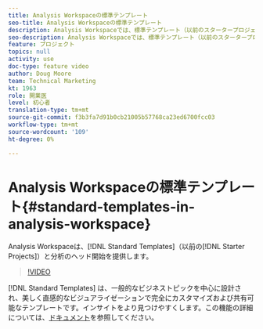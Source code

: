 ```yaml
---
title: Analysis Workspaceの標準テンプレート
seo-title: Analysis Workspaceの標準テンプレート
description: Analysis Workspaceでは、標準テンプレート（以前のスタータープロジェクト）を使用して、分析に関する主な開始を提供しています。
seo-description: Analysis Workspaceでは、標準テンプレート（以前のスタータープロジェクト）を使用して、分析に関する主な開始を提供しています。
feature: プロジェクト
topics: null
activity: use
doc-type: feature video
author: Doug Moore
team: Technical Marketing
kt: 1963
role: 開業医
level: 初心者
translation-type: tm+mt
source-git-commit: f3b3fa7d91b0cb21005b57768ca23ed6700fcc03
workflow-type: tm+mt
source-wordcount: '109'
ht-degree: 0%

---
```



# Analysis Workspaceの標準テンプレート{#standard-templates-in-analysis-workspace}

Analysis Workspaceは、[!DNL Standard Templates]（以前の[!DNL Starter Projects]）と分析のヘッド開始を提供します。

>[!VIDEO](https://video.tv.adobe.com/v/23960/?quality=12)

[!DNL Standard Templates] は、一般的なビジネストピックを中心に設計され、美しく直感的なビジュアライゼーションで完全にカスタマイズおよび共有可能なテンプレートです。インサイトをより見つけやすくします。この機能の詳細については、[ドキュメント](https://marketing.adobe.com/resources/help/en_US/analytics/analysis-workspace/starter_projects.html)を参照してください。
